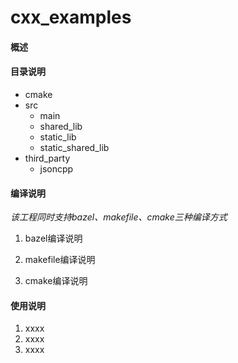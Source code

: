 # cxx_examples

#### 概述


#### 目录说明
- cmake
- src
    - main
    - shared_lib
    - static_lib
    - static_shared_lib
- third_party
    - jsoncpp


#### 编译说明
*该工程同时支持bazel、makefile、cmake三种编译方式*

1.  bazel编译说明

2.  makefile编译说明
3.  cmake编译说明

#### 使用说明

1.  xxxx
2.  xxxx
3.  xxxx

